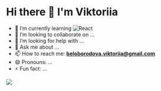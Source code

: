 # Hi there 👋 I'm Viktoriia



- 🌱 I’m currently learning ![React](https://camo.githubusercontent.com/ab4c3c731a174a63df861f7b118d6c8a6c52040a021a552628db877bd518fe84/68747470733a2f2f696d672e736869656c64732e696f2f62616467652f72656163742d2532333230323332612e7376673f7374796c653d666f722d7468652d6261646765266c6f676f3d7265616374266c6f676f436f6c6f723d253233363144414642)
- 👯 I’m looking to collaborate on ...
- 🤔 I’m looking for help with ...
- 💬 Ask me about ...
- 📫 How to reach me: <strong>beloborodova.viktoriia@gmail.com</strong>
- 😄 Pronouns: ...
- ⚡ Fun fact: ...

![](https://github-profile-summary-cards.vercel.app/api/cards/profile-details?username=Viktoriia-code&theme=nord_bright)
